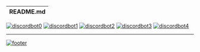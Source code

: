 | README.md  |
| ---------- |

﻿[![discordbot0](http://imgserv.mythicalcuddles.xyz/DiscordBot/DiscordBot.png)](https://github.com/MythicalCuddles/DiscordBot)
﻿[![discordbot1](http://imgserv.mythicalcuddles.xyz/DiscordBot/ProjectBoard.png)](https://github.com/MythicalCuddles/DiscordBot/projects)
﻿[![discordbot2](http://imgserv.mythicalcuddles.xyz/DiscordBot/Commands.png)](https://github.com/MythicalCuddles/DiscordBot/wiki/Commands)
﻿[![discordbot3](http://imgserv.mythicalcuddles.xyz/DiscordBot/Issues.png)](https://github.com/MythicalCuddles/DiscordBot/issues)
﻿[![discordbot4](http://imgserv.mythicalcuddles.xyz/DiscordBot/Wiki.png)](https://github.com/MythicalCuddles/DiscordBot/wiki)

---

[![footer](http://imgserv.mythicalcuddles.xyz/Signature.png)](https://github.com/MythicalCuddles)
